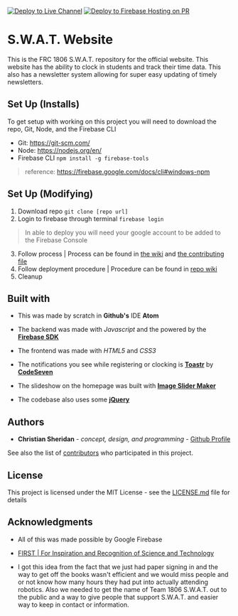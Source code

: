 [![Deploy to Live Channel](https://github.com/casheridan/swat-website/actions/workflows/deploy-prod.yml/badge.svg)](https://github.com/casheridan/swat-website/actions/workflows/deploy-prod.yml) [![Deploy to Firebase Hosting on PR](https://github.com/casheridan/swat-website/actions/workflows/firebase-hosting-pull-request.yml/badge.svg)](https://github.com/casheridan/swat-website/actions/workflows/firebase-hosting-pull-request.yml)
# S.W.A.T. Website
  This is the FRC 1806 S.W.A.T. repository for the official website. This website has the ability to clock in students and 
  track their time data. This also has a newsletter system allowing for super easy updating of timely newsletters.
  
## Set Up (Installs)
  To get setup with working on this project you will need to download the repo, Git, Node, and the Firebase CLI
  
  * Git: https://git-scm.com/
  * Node: https://nodejs.org/en/
  * Firebase CLI ``` npm install -g firebase-tools ``` 
  > reference: https://firebase.google.com/docs/cli#windows-npm

## Set Up (Modifying)
  1. Download repo ``` git clone [repo url] ```
  2. Login to firebase through terminal ``` firebase login ``` 
  > In able to deploy you will need your google account to be added to the Firebase Console
  
  3. Follow process | Process can be found in [the wiki](https://github.com/casheridan/swat-website/wiki/Contributing-Process) and [the contributing file](https://github.com/casheridan/swat-website/blob/master/CONTRIBUTING.md)
  4. Follow deployment procedure | Procedure can be found in [repo wiki](https://github.com/casheridan/swat-website/wiki/Deployment)
  5. Cleanup

## Built with
 * This was made by scratch in **Github's** IDE **Atom**
  
 * The backend was made with *Javascript* and the powered by the **[Firebase SDK](https://firebase.google.com/)**
  
 * The frontend was made with *HTML5* and *CSS3*
  
 * The notifications you see while registering or clocking is **[Toastr](https://codeseven.github.io/toastr/)** by **[CodeSeven](https://github.com/CodeSeven)**
  
 * The slideshow on the homepage was built with **[Image Slider Maker](https://imageslidermaker.com/v2#doc-intro)**
  
 * The codebase also uses some **[jQuery](https://jquery.com/)**
  
## Authors
  * **Christian Sheridan** - *concept, design, and programming* - [Github Profile](https://github.com/casheridan)
  
  See also the list of [contributors](https://github.com/casheridan/swat-website/contributors) who participated in this project.
  
## License

This project is licensed under the MIT License - see the [LICENSE.md](https://github.com/casheridan/swat-website/blob/master/LICENSE.md) file for details
  
 ## Acknowledgments
* All of this was made possible by Google Firebase

* [FIRST | For Inspiration and Recognition of Science and Technology](https://www.firstinspires.org/)

* I got this idea from the fact that we just had paper signing in and the way to get off the books wasn't 
  efficient and we would miss people and or not know how many hours they had put into actually attending robotics. 
  Also we needed to get the name of Team 1806 S.W.A.T. out to the public and a way to give people that support S.W.A.T. 
  and easier way to keep in contact or information.
